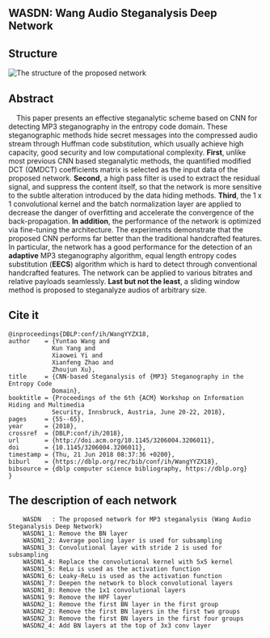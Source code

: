 ## WASDN: Wang Audio Steganalysis Deep Network
## Structure
![The structure of the proposed network](https://i.imgur.com/h0o5lfB.jpg)

## Abstract
&nbsp;&nbsp;&nbsp;&nbsp;This paper presents an effective steganalytic scheme based on CNN for detecting MP3 steganography in the entropy code domain. These steganographic methods hide secret messages into the compressed audio stream through Huffman code substitution, which usually achieve high capacity, good security and low computational complexity. **First**, unlike most previous CNN based steganalytic methods, the quantified modified DCT (QMDCT) coefficients matrix is selected as the input data of the proposed network. **Second**, a high pass filter is used to extract the residual signal, and suppress the content itself, so that the network is more sensitive to the subtle alteration introduced by the data hiding methods. **Third**, the 1 x 1 convolutional kernel and the batch normalization layer are applied to decrease the danger of overfitting and accelerate the convergence of the back-propagation. **In addition**, the performance of the network is optimized via fine-tuning the architecture. The experiments demonstrate that the proposed CNN performs far better than the traditional handcrafted features. In particular, the network has a good performance for the detection of an **adaptive** MP3 steganography algorithm, equal length entropy codes substitution (**EECS**) algorithm which is hard to detect through conventional handcrafted features. The network can be applied to various bitrates and relative payloads seamlessly. **Last but not the least**, a sliding window method is proposed to steganalyze audios of arbitrary size.

## Cite it
    @inproceedings{DBLP:conf/ih/WangYYZX18,
    author    = {Yuntao Wang and
                Kun Yang and
                Xiaowei Yi and
                Xianfeng Zhao and
                Zhoujun Xu},
    title     = {CNN-based Steganalysis of {MP3} Steganography in the Entropy Code
                Domain},
    booktitle = {Proceedings of the 6th {ACM} Workshop on Information Hiding and Multimedia
                Security, Innsbruck, Austria, June 20-22, 2018},
    pages     = {55--65},
    year      = {2018},
    crossref  = {DBLP:conf/ih/2018},
    url       = {http://doi.acm.org/10.1145/3206004.3206011},
    doi       = {10.1145/3206004.3206011},
    timestamp = {Thu, 21 Jun 2018 08:37:36 +0200},
    biburl    = {https://dblp.org/rec/bib/conf/ih/WangYYZX18},
    bibsource = {dblp computer science bibliography, https://dblp.org}
    }

## The description of each network
        WASDN   : The proposed network for MP3 steganalysis (Wang Audio Steganalysis Deep Network)
        WASDN1_1: Remove the BN layer
        WASDN1_2: Average pooling layer is used for subsampling
        WASDN1_3: Convolutional layer with stride 2 is used for subsampling
        WASDN1_4: Replace the convolutional kernel with 5x5 kernel
        WASDN1_5: ReLu is used as the activation function
        WASDN1_6: Leaky-ReLu is used as the activation function
        WASDN1_7: Deepen the network to block convolutional layers
        WASDN1_8: Remove the 1x1 convolutional layers
        WASDN1_9: Remove the HPF layer
        WASDN2_1: Remove the first BN layer in the first group
        WASDN2_2: Remove the first BN layers in the first two groups
        WASDN2_3: Remove the first BN layers in the first four groups
        WASDN2_4: Add BN layers at the top of 3x3 conv layer